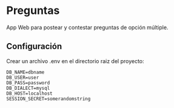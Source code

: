 # Preguntas

App Web para postear y contestar preguntas de opción múltiple.

## Configuración

Crear un archivo .env en el directorio raiz del proyecto:

```dosini
DB_NAME=dbname
DB_USER=user
DB_PASS=password
DB_DIALECT=mysql
DB_HOST=localhost
SESSION_SECRET=somerandomstring
```
